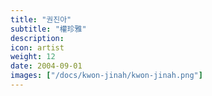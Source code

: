```yaml
---
title: "권진아"
subtitle: "權珍雅"
description:
icon: artist
weight: 12
date: 2004-09-01
images: ["/docs/kwon-jinah/kwon-jinah.png"]
---
```

